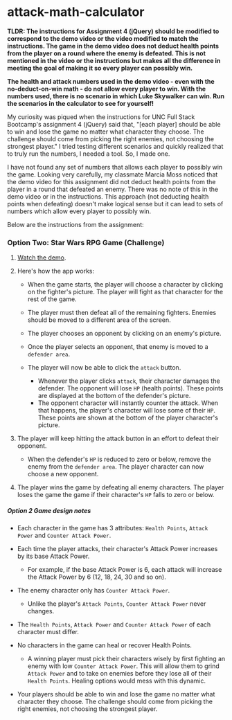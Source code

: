 # attack-math-calculator
**TLDR: The instructions for Assignment 4 (jQuery) should be modified to correspond to the demo video or the video modified to match the instructions. The game in the demo video does not deduct health points from the player on a round where the enemy is defeated. This is not mentioned in the video or the instructions but makes all the difference in meeting the goal of making it so every player can possibly win.**

**The health and attack numbers used in the demo video - even with the no-deduct-on-win math - do not allow every player to win. With the numbers used, there is no scenario in which Luke Skywalker can win. Run the scenarios in the calculator to see for yourself!**


My curiosity was piqued when the instructions for UNC Full Stack Bootcamp's assignment 4 (jQuery) said that, "[each player] should be able to win and lose the game no matter what character they choose. The challenge should come from picking the right enemies, not choosing the strongest player." I tried testing different scenarios and quickly realized that to truly run the numbers, I needed a tool. So, I made one.

I have not found any set of numbers that allows each player to possibly win the game. Looking very carefully, my classmate Marcia Moss noticed that the demo video for this assignment did not deduct health points from the player in a round that defeated an enemy. There was no note of this in the demo video or in the instructions. This approach (not deducting health points when defeating) doesn't make logical sense but it can lead to sets of numbers which allow every player to possibly win.

Below are the instructions from the assignment:




### Option Two: Star Wars RPG Game (Challenge)

1. [Watch the demo](https://youtu.be/klN2-ITjRt8).

2. Here's how the app works:

   * When the game starts, the player will choose a character by clicking on the fighter's picture. The player will fight as that character for the rest of the game.

   * The player must then defeat all of the remaining fighters. Enemies should be moved to a different area of the screen.

   * The player chooses an opponent by clicking on an enemy's picture.

   * Once the player selects an opponent, that enemy is moved to a `defender area`.

   * The player will now be able to click the `attack` button.
     * Whenever the player clicks `attack`, their character damages the defender. The opponent will lose `HP` (health points). These points are displayed at the bottom of the defender's picture. 
     * The opponent character will instantly counter the attack. When that happens, the player's character will lose some of their `HP`. These points are shown at the bottom of the player character's picture.

3. The player will keep hitting the attack button in an effort to defeat their opponent.

   * When the defender's `HP` is reduced to zero or below, remove the enemy from the `defender area`. The player character can now choose a new opponent.

4. The player wins the game by defeating all enemy characters. The player loses the game the game if their character's `HP` falls to zero or below.

##### Option 2 Game design notes

* Each character in the game has 3 attributes: `Health Points`, `Attack Power` and `Counter Attack Power`.

* Each time the player attacks, their character's Attack Power increases by its base Attack Power. 
  * For example, if the base Attack Power is 6, each attack will increase the Attack Power by 6 (12, 18, 24, 30 and so on).
* The enemy character only has `Counter Attack Power`. 

  * Unlike the player's `Attack Points`, `Counter Attack Power` never changes.

* The `Health Points`, `Attack Power` and `Counter Attack Power` of each character must differ.

* No characters in the game can heal or recover Health Points. 

  * A winning player must pick their characters wisely by first fighting an enemy with low `Counter Attack Power`. This will allow them to grind `Attack Power` and to take on enemies before they lose all of their `Health Points`. Healing options would mess with this dynamic.

* Your players should be able to win and lose the game no matter what character they choose. The challenge should come from picking the right enemies, not choosing the strongest player.